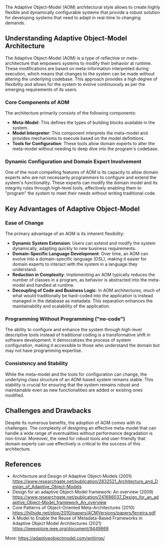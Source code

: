 The Adaptive Object-Model (AOM) architectural style allows to create highly flexible and dynamically configurable systems that provide a robust solution for developing systems that need to adapt in real-time to changing demands. 

## Understanding Adaptive Object-Model Architecture

The Adaptive Object-Model (AOM) is a type of reflective or meta-architecture that empowers systems to modify their behavior at runtime. These modifications are based on meta-information interpreted during execution, which means that changes to the system can be made without altering the underlying codebase. This approach provides a high degree of flexibility and allows for the system to evolve continuously as per the emerging requirements of its users.

### Core Components of AOM

The architecture primarily consists of the following components:

- **Meta-Model**: This defines the types of building blocks available in the system.
- **Model Interpreter**: This component interprets the meta-model and provides mechanisms to execute based on the model definitions.
- **Tools for Configuration**: These tools allow domain experts to alter the meta-model without needing to deep dive into the program's codebase.

### Dynamic Configuration and Domain Expert Involvement

One of the most compelling features of AOM is its capacity to allow domain experts who are not necessarily programmers to configure and extend the system's functionality. These experts can modify the domain model and its integrity rules through high-level tools, effectively enabling them to "program" the system to meet their needs without writing traditional code.

## Key Advantages of Adaptive Object-Model

### Ease of Change

The primary advantage of an AOM is its inherent flexibility:

- **Dynamic System Extension**: Users can extend and modify the system dynamically, adapting quickly to new business requirements.
- **Domain-Specific Language Development**: Over time, an AOM can evolve into a domain-specific language (DSL), making it easier for domain experts to interact with the system in a language they understand.
- **Reduction in Complexity**: Implementing an AOM typically reduces the number of classes in a program, as behavior is abstracted into the meta-model and handled at runtime.
- **Decoupling of Code and Business Logic**: In AOM architectures, much of what would traditionally be hard-coded into the application is instead managed in the database as metadata. This separation enhances the maintainability and scalability of the application.

### Programming Without Programming ("no-code")

The ability to configure and enhance the system through high-level descriptive tools instead of traditional coding is a transformative shift in software development. It democratizes the process of system configuration, making it accessible to those who understand the domain but may not have programming expertise.

### Consistency and Stability

While the meta-model and the tools for configuration can change, the underlying class structure of an AOM-based system remains stable. This stability is crucial for ensuring that the system remains robust and maintainable even as new functionalities are added or existing ones modified.

## Challenges and Drawbacks

Despite its numerous benefits, the adoption of AOM comes with its challenges. The complexity of designing an effective meta-model that can handle a wide range of eventualities without performance degradation is non-trivial. Moreover, the need for robust tools and user-friendly that domain experts can use effectively is critical to the success of this architecture.


## References

- Architecture and Design of Adaptive Object-Models (2001) https://www.researchgate.net/publication/2832521_Architecture_and_Design_of_Adaptive_Object-Models
- Design for an adaptive Object-Model framework: An overview (2009) https://www.researchgate.net/publication/241686037_Design_for_an_adaptive_Object-Model_framework_An_overview
- Core Patterns of Object-Oriented Meta-Architectures (2010) https://hillside.net/plop/2010/papers/ACMVersions/papers/ferreira.pdf
- A Model to Enable the Reuse of Metadata-Based Frameworks in Adaptive Object Model Architectures (2021) https://ieeexplore.ieee.org/document/9449868

More: https://adaptiveobjectmodel.com/writings/
